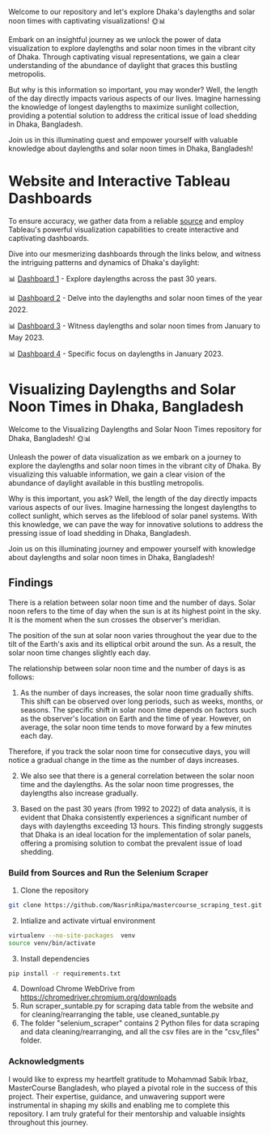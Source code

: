 Welcome to our repository and let's explore Dhaka's daylengths and solar noon times with captivating visualizations! 🌞📊

Embark on an insightful journey as we unlock the power of data visualization to explore daylengths and solar noon times in the vibrant city of Dhaka. Through captivating visual representations, we gain a clear understanding of the abundance of daylight that graces this bustling metropolis.

But why is this information so important, you may wonder? Well, the length of the day directly impacts various aspects of our lives. Imagine harnessing the knowledge of longest daylengths to maximize sunlight collection, providing a potential solution to address the critical issue of load shedding in Dhaka, Bangladesh.

Join us in this illuminating quest and empower yourself with valuable knowledge about daylengths and solar noon times in Dhaka, Bangladesh!

# Website and Interactive Tableau Dashboards
To ensure accuracy, we gather data from a reliable [source](https://www.timeanddate.com/sun/bangladesh/dhaka) and employ Tableau's powerful visualization capabilities to create interactive and captivating dashboards.

Dive into our mesmerizing dashboards through the links below, and witness the intriguing patterns and dynamics of Dhaka's daylight:

📊 [Dashboard 1](https://public.tableau.com/views/solarnoontimein30years/Daylengths30years?:language=en-US&:display_count=n&:origin=viz_share_link) - Explore daylengths across the past 30 years.

📊 [Dashboard 2](https://public.tableau.com/views/Daylengthsandsolarnoonin2022Dhaka/daylengthSolarnoon2022?:language=en-US&:display_count=n&:origin=viz_share_link) - Delve into the daylengths and solar noon times of the year 2022.

📊 [Dashboard 3](https://public.tableau.com/views/daylengthsandsolarnoontimefromJantoMay2023inDhaka/DaylengthsSolarnoon2023?:language=en-US&:display_count=n&:origin=viz_share_link) - Witness daylengths and solar noon times from January to May 2023.

📊 [Dashboard 4](https://public.tableau.com/views/DaylengthsinJan2023Dhaka/DaylengthSolarnoonJan2023?:language=en-US&:display_count=n&:origin=viz_share_link) - Specific focus on daylengths in January 2023.


# Visualizing Daylengths and Solar Noon Times in Dhaka, Bangladesh 

Welcome to the Visualizing Daylengths and Solar Noon Times repository for Dhaka, Bangladesh! 🌞📊

Unleash the power of data visualization as we embark on a journey to explore the daylengths and solar noon times in the vibrant city of Dhaka. By visualizing this valuable information, we gain a clear vision of the abundance of daylight available in this bustling metropolis.

Why is this important, you ask? Well, the length of the day directly impacts various aspects of our lives. Imagine harnessing the longest daylengths to collect sunlight, which serves as the lifeblood of solar panel systems. With this knowledge, we can pave the way for innovative solutions to address the pressing issue of load shedding in Dhaka, Bangladesh.

Join us on this illuminating journey and empower yourself with knowledge about daylengths and solar noon times in Dhaka, Bangladesh!


## Findings

There is a relation between solar noon time and the number of days. Solar noon refers to the time of day when the sun is at its highest point in the sky. It is the moment when the sun crosses the observer's meridian.

The position of the sun at solar noon varies throughout the year due to the tilt of the Earth's axis and its elliptical orbit around the sun. As a result, the solar noon time changes slightly each day.

The relationship between solar noon time and the number of days is as follows: 

1. As the number of days increases, the solar noon time gradually shifts. This shift can be observed over long periods, such as weeks, months, or seasons.
The specific shift in solar noon time depends on factors such as the observer's location on Earth and the time of year. However, on average, the solar noon time tends to move forward by a few minutes each day.

Therefore, if you track the solar noon time for consecutive days, you will notice a gradual change in the time as the number of days increases.

2. We also see that there is a general correlation between the solar noon time and the daylengths. As the solar noon time progresses, the daylengths also increase gradually. 

3. Based on the past 30 years (from 1992 to 2022) of data analysis, it is evident that Dhaka consistently experiences a significant number of days with daylengths exceeding 13 hours. This finding strongly suggests that Dhaka is an ideal location for the implementation of solar panels, offering a promising solution to combat the prevalent issue of load shedding.

### Build from Sources and Run the Selenium Scraper

1. Clone the repository
```bash
git clone https://github.com/NasrinRipa/mastercourse_scraping_test.git
```
2. Intialize and activate virtual environment
```bash
virtualenv --no-site-packages  venv
source venv/bin/activate
```
3. Install dependencies
```bash
pip install -r requirements.txt
```
4. Download Chrome WebDrive from https://chromedriver.chromium.org/downloads
5. Run scraper_suntable.py for scraping data table from the website and for cleaning/rearranging the table, use cleaned_suntable.py 
6. The folder "selenium_scraper" contains 2 Python files for data scraping and data cleaning/rearranging, and all the csv files are in the "csv_files" folder.


### Acknowledgments

I would like to express my heartfelt gratitude to Mohammad Sabik Irbaz, MasterCourse Bangladesh, who played a pivotal role in the success of this project. Their expertise, guidance, and unwavering support were instrumental in shaping my skills and enabling me to complete this repository. I am truly grateful for their mentorship and valuable insights throughout this journey.
